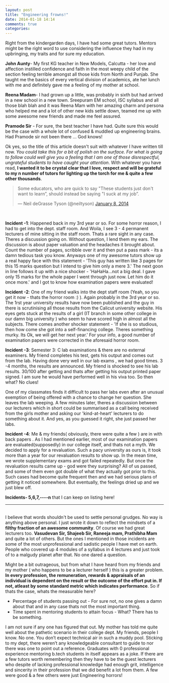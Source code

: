 ```yaml
---
layout: post
title: "Engineering frowns!"
date: 2014-01-18 14:14
comments: true
categories: 
---
```


Right from the kindergarden days, I have had some great tutors. Mentors might be the right word to use considering the influence they had in my upbringing, my traits and for sure my education.

<strong>John Aunty</strong>- My first KG teacher in New Models, Calcutta - her love and affection instilled confidence and faith in the most weepy child of the section feeling terrible amongst all those kids from North and Punjab. She taught me the basics of every vertical division of academics, ate her lunch with me and definitely gave me a feeling of my mother at school.

<strong>Reena Madam</strong>- I had grown up a little, was probably in sixth but had arrived in a new school in a new town. Sreepuram EM school, ISC syllabus and all those blah blah and it was Reena Mam with her amazing charm and persona who helped me and a lot of other new kids settle down, teamed me up with some awesome new friends and made me feel assured.

<strong>Pramode Sir</strong> - For sure, the best teacher I have had. Quite sure this would be the case with a whole lot of confused & muddled up engineering brains. Had Pramode sir not been there ... God knows!

Ok yes, so the title of this article doesn't suit with whatever I have written till now. <i>You could take this for a bit of polish on the surface. For what is going to follow could well give you a feeling that I am one of those disrespectful, ungrateful students to have caught your attention</i>. With whatever you have read, <strong>I wanted it to be crystal clear that I love, respect and will be grateful to my n number of tutors for lighting up the torch for me & quite a few other thousands</strong>.

<blockquote class="twitter-tweet" lang="en"><p>Some educators, who are quick to say &quot;These students just don&#39;t want to learn”, should instead be saying &quot;I suck at my job”.</p>&mdash; Neil deGrasse Tyson (@neiltyson) <a href="https://twitter.com/neiltyson/statuses/420755108926730240">January 8, 2014</a></blockquote>
<script async src="//platform.twitter.com/widgets.js" charset="utf-8"></script>
<br>

<strong>Incident -1</strong>: Happened back in my 3rd year or so. For some horror reason, I had to get into the dept. staff room. And Woila, I see 3 - 4 permanent lecturers of mine sitting in the staff room. Thats a rare sight in any case. Theres a discussion going on. Without question, I lend them my ears. The discussion is about paper valuation and the headaches it brought about. Count the number of pages, scribble over it and then put a pass mark - its a damn tedious task you know. Anyways one of my awesome tutors show up a real happy face with this statement - 'This guy has written like 3 pages for this 15 marks question but I intend to give him only a mere 3.' The next goon in line follows it up with a nice shocker - 'HaHaHa...not a big deal. I gave only 15 marks for the whole paper I went through just now. Let him do it once more.' and I got to know how examination papers were evaluated!

<strong>Incident -2</strong>: One of my friend walks into the dept staff room (Yeah, so you get it now - thats the horror room :) ). Again probably in the 3rd year or so. The 1rst year university results have now been published and the guy in there is scrutinising all those results from the Calicut university website. His eyes gets stuck at the results of a girl (IT branch in some other college in our damn big university ) who seem to have scored high in almost all the subjects. There comes another shocker statement - 'If she is so studious, then how come she got into a self-financing college. Theres something murky. Its Ok, we will get her next year.' For your info, a good number of examination papers were corrected in the aforesaid horror room.

<strong>Incident -3</strong>: Semester 3: C lab examinations & there are no external examiners. My friend completes his test, gets his output and comes out from the lab. Having done very well in our lab exams , we had good times.
3 -4 months, the results are announced. My friend is shocked to see his lab results. 30/100 after getting and thats after getting his output printed paper signed. I am sure he would have performed well in his viva too. So then what? No clues!

One of my classmates finds it difficult to pass her labs even after an unusual exemption of being offered with a chance to change her question. She leaves the lab weeping. A few minutes later, theres a discussion between our lecturers which in short could be summarised as a call being received from the girls mother and asking our 'kind-at-heart' lecturers to do something about it. And yes, as you guessed it right, she just passed her labs.

<strong>Incident -4</strong>: Me & my friends( obviously, there were quite a few ) are in with back papers . As I had mentioned earlier, most of our examination papers are evaluated(supposedly) in our college itself, and thats not a myth. We decided to apply for a revaluation. Such a pacy university as ours is, it took more than a year for our revaluation results to show up. In the mean time, we wrote supplementary exams and got failed repeatedly. But once the revaluation results came up - god were they surprising? All of us passed, and some of them even got double of what they actually got prior to this. Such cases had become quite frequent then and we had serious plans of getting it noticed somewhere. But eventually, the feelings dried up and we just blew off.

<strong>Incidents- 5,6,7,----n</strong> that I can keep on listing here!

<hr>

<br>
I believe that words shouldn't be used to settle personal grudges. No way is anything above personal. I just wrote it down to reflect the mindsets of a <strong>filthy fraction of an awesome community</strong>. Of course we had great lecturers too. <strong>Vasudevan Sir, Shajeeb Sir, Raneeja mam, Prathibha Mam</strong> and quite a lot of others. But the ones I mentioned in those incidents are some of the most unprofessional and sadistic people I have met on earth. People who covered up 4 modules of a syllabus in 4 lectures and just took of to a malgudy planet after that. No one dared a question.

Might be a bit outrageous, but from what I have heard from my friends and my mother ( who happens to be a lecturer herself ) this is a greater problem. <strong>In every profession, the remuneration, rewards & appraisals of an individual is dependent on the result or the outcome of the effort put in. If not, atleast by some standard metric which indicates performance</strong>. So if thats the case, whats the measurable here?

  * Percentage of students passing out - For sure not, no one gives a damn about that and in any case thats not the most important thing.
  * Time spent in mentoring students to attain focus - What? There has to be something.

I am not sure if any one has figured that out. My mother has told me quite well about the pathetic scenario in their college dept. My friends, people I know. No one. You don’t expect technical air in such a muddy pool. Sticking to my dept, there weren’t any knowledgeable consultant to guide to nor there was one to point out a reference. Graduates with 0 professional experience mentoring b.tech students in itself appears as a joke. If there are a few tutors worth remembering then they have to be the guest lecturers who despite of lacking professional knowledge had enough grit, intelligence and sincerity in their profession that we did benefit a lot from them. A few were good & a few others were just Engineering horrors!

